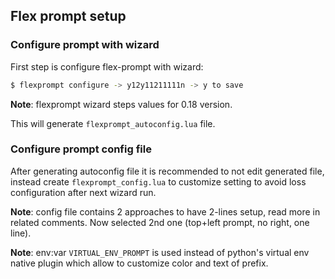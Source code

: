 ## Flex prompt setup

### Configure prompt with wizard

First step is configure flex-prompt with wizard:

```bash
$ flexprompt configure -> y12y11211111n -> y to save
```

**Note**: flexprompt wizard steps values for 0.18 version.

This will generate `flexprompt_autoconfig.lua` file.

### Configure prompt config file

After generating autoconfig file it is recommended to not edit
generated file, instead create `flexprompt_config.lua` to customize
setting to avoid loss configuration after next wizard run.

**Note**: config file contains 2 approaches to have 2-lines setup,
read more in related comments. Now selected 2nd one (top+left prompt,
no right, one line).

**Note**: env:var `VIRTUAL_ENV_PROMPT` is used instead of python's
virtual env native plugin which allow to customize color and text
of prefix.
